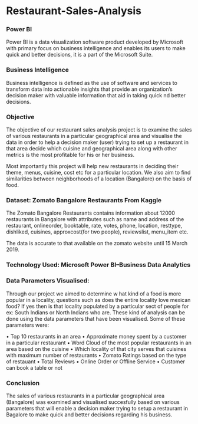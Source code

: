 # Restaurant-Sales-Analysis

### Power BI
Power BI is a data visualization software product developed by Microsoft with primary focus on business intelligence and enables its users to make quick and better decisions, it is a part of the Microsoft Suite. 

### Business Intelligence
Business intelligence is defined as the use of software and services to transform data into actionable insights that provide an organization’s decision maker with valuable information that aid in taking quick nd better decisions.

### Objective
The objective of our restaurant sales analysis project is to examine the sales of various restaurants in a particular geographical area and visualise the data in order to help a decision maker (user) trying to set up a restaurant in that area decide which cuisine and geographical area along with other metrics is the most profitable for his or her business.

Most importantly this project will help new restaurants in deciding their theme, menus, cuisine, cost etc for a particular location. We also aim to find similarities between neighborhoods of a location (Bangalore) on the basis of food.

### Dataset: Zomato Bangalore Restaurants From Kaggle
The Zomato Bangalore Restaurants contains information about 12000 restaurants in Bangalore with attributes such as name and address of the restaurant, onlineorder, booktable, rate, votes, phone, location, resttype, dishliked, cuisines, approxcost(for two people), reviewslist, menu_item etc.

The data is accurate to that available on the zomato website until 15 March 2019.

### Technology Used: Microsoft Power BI–Business Data Analytics

### Data Parameters Visualised:

Through our project we aimed to determine w hat kind of a food is more popular in a locality, questions such as does the entire locality love mexican food? If yes then is that locality populated by a particular sect of people for ex: South Indians or North Indians who are. These kind of analysis can be done using the data parameters that have been visualised. Some of these parameters were:

• Top 10 restaurants in an area
• Approximate money spent by a customer in a particular restaurant
• Word Cloud of the most popular restaurants in an area based on the cuisine
• Which locality of that city serves that cuisines with maximum number of restaurants
• Zomato Ratings based on the type of restauant
• Total Reviews
• Online Order or Offline Service
• Customer can book a table or not

### Conclusion
The sales of various restaurants in a particular geographical area (Bangalore) was examined and visualised succesfully based on various parameters that will enable a decision maker trying to setup a restaurant in Bagalore to make quick and better decisions regarding his business.

